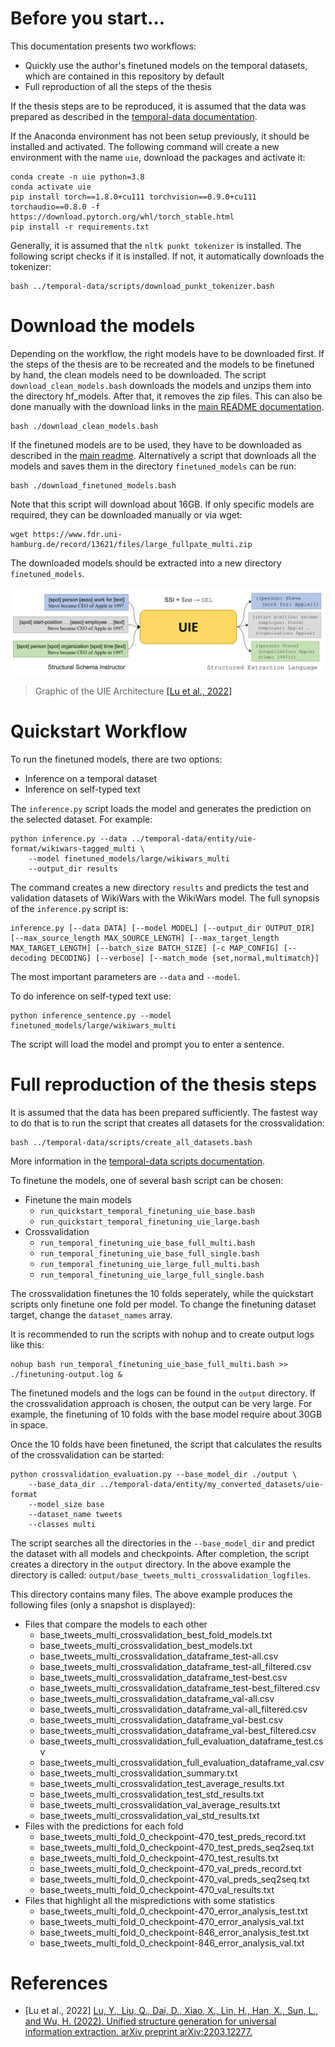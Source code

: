 # Before you start...

This documentation presents two workflows:
* Quickly use the author's finetuned models on the temporal datasets, which are contained in this repository by default
* Full reproduction of all the steps of the thesis

If the thesis steps are to be reproduced, it is assumed that the data was prepared as described in the [temporal-data documentation](../temporal-data/).

If the Anaconda environment has not been setup previously, it should be installed and activated.
The following command will create a new environment with the name ``uie``, download the packages and activate it:

```
conda create -n uie python=3.8
conda activate uie
pip install torch==1.8.0+cu111 torchvision==0.9.0+cu111 torchaudio==0.8.0 -f https://download.pytorch.org/whl/torch_stable.html
pip install -r requirements.txt
```

Generally, it is assumed that the ``nltk punkt tokenizer`` is installed.
The following script checks if it is installed.
If not, it automatically downloads the tokenizer:

```
bash ../temporal-data/scripts/download_punkt_tokenizer.bash
```





# Download the models

Depending on the workflow, the right models have to be downloaded first.
If the steps of the thesis are to be recreated and the models to be finetuned by hand, the clean models need to be downloaded.
The script ``download_clean_models.bash`` downloads the models and unzips them into the directory hf_models.
After that, it removes the zip files.
This can also be done manually with the download links in the [main README documentation](..#clean-uie-models).

```
bash ./download_clean_models.bash    
```

If the finetuned models are to be used, they have to be downloaded as described in the [main readme](..#uie-models).
Alternatively a script that downloads all the models and saves them in the directory ``finetuned_models`` can be run:

```
bash ./download_finetuned_models.bash
```

Note that this script will download about 16GB.
If only specific models are required, they can be downloaded manually or via wget:

```
wget https://www.fdr.uni-hamburg.de/record/13621/files/large_fullpate_multi.zip
```

The downloaded models should be extracted into a new directory ``finetuned_models``.

[![Graphic of the UIE Architecture](../docs/images/uie-model.png)](#download-the-models)
> Graphic of the UIE Architecture [[Lu et al., 2022]](#references) 





# Quickstart Workflow

To run the finetuned models, there are two options:
* Inference on a temporal dataset
* Inference on self-typed text

The ``inference.py`` script loads the model and generates the prediction on the selected dataset.
For example:

```
python inference.py --data ../temporal-data/entity/uie-format/wikiwars-tagged_multi \
    --model finetuned_models/large/wikiwars_multi
    --output_dir results
```

The command creates a new directory ``results`` and predicts the test and validation datasets of WikiWars with the WikiWars model.
The full synopsis of the ``inference.py`` script is:

```
inference.py [--data DATA] [--model MODEL] [--output_dir OUTPUT_DIR] [--max_source_length MAX_SOURCE_LENGTH] [--max_target_length MAX_TARGET_LENGTH] [--batch_size BATCH_SIZE] [-c MAP_CONFIG] [--decoding DECODING] [--verbose] [--match_mode {set,normal,multimatch}]
```

The most important parameters are ``--data`` and ``--model``.

To do inference on self-typed text use:

```
python inference_sentence.py --model finetuned_models/large/wikiwars_multi
```

The script will load the model and prompt you to enter a sentence.





# Full reproduction of the thesis steps

It is assumed that the data has been prepared sufficiently.
The fastest way to do that is to run the script that creates all datasets for the crossvalidation:

```
bash ../temporal-data/scripts/create_all_datasets.bash 
```

More information in the [temporal-data scripts documentation](../temporal-data/scripts/).

To finetune the models, one of several bash script can be chosen:
* Finetune the main models
    * ``run_quickstart_temporal_finetuning_uie_base.bash``
    * ``run_quickstart_temporal_finetuning_uie_large.bash``
* Crossvalidation
    * ``run_temporal_finetuning_uie_base_full_multi.bash``
    * ``run_temporal_finetuning_uie_base_full_single.bash``
    * ``run_temporal_finetuning_uie_large_full_multi.bash``
    * ``run_temporal_finetuning_uie_large_full_single.bash``

The crossvalidation finetunes the 10 folds seperately, while the quickstart scripts only finetune one fold per model.
To change the finetuning dataset target, change the ``dataset_names`` array.

It is recommended to run the scripts with nohup and to create output logs like this:

```
nohup bash run_temporal_finetuning_uie_base_full_multi.bash >> ./finetuning-output.log &
```

The finetuned models and the logs can be found in the ``output`` directory.
If the crossvalidation approach is chosen, the output can be very large.
For example, the finetuning of 10 folds with the base model require about 30GB in space.

Once the 10 folds have been finetuned, the script that calculates the results of the crossvalidation can be started:

```
python crossvalidation_evaluation.py --base_model_dir ./output \
    --base_data_dir ../temporal-data/entity/my_converted_datasets/uie-format
    --model_size base
    --dataset_name tweets
    --classes multi
```

The script searches all the directories in the ``--base_model_dir`` and predict the dataset with all models and checkpoints.
After completion, the script creates a directory in the ``output`` directory.
In the above example the directory is called: ``output/base_tweets_multi_crossvalidation_logfiles``.

This directory contains many files.
The above example produces the following files (only a snapshot is displayed):

* Files that compare the models to each other
    * base_tweets_multi_crossvalidation_best_fold_models.txt
    * base_tweets_multi_crossvalidation_best_models.txt
    * base_tweets_multi_crossvalidation_dataframe_test-all.csv
    * base_tweets_multi_crossvalidation_dataframe_test-all_filtered.csv
    * base_tweets_multi_crossvalidation_dataframe_test-best.csv
    * base_tweets_multi_crossvalidation_dataframe_test-best_filtered.csv
    * base_tweets_multi_crossvalidation_dataframe_val-all.csv
    * base_tweets_multi_crossvalidation_dataframe_val-all_filtered.csv
    * base_tweets_multi_crossvalidation_dataframe_val-best.csv
    * base_tweets_multi_crossvalidation_dataframe_val-best_filtered.csv
    * base_tweets_multi_crossvalidation_full_evaluation_dataframe_test.csv
    * base_tweets_multi_crossvalidation_full_evaluation_dataframe_val.csv
    * base_tweets_multi_crossvalidation_summary.txt
    * base_tweets_multi_crossvalidation_test_average_results.txt
    * base_tweets_multi_crossvalidation_test_std_results.txt
    * base_tweets_multi_crossvalidation_val_average_results.txt
    * base_tweets_multi_crossvalidation_val_std_results.txt
* Files with the predictions for each fold
    * base_tweets_multi_fold_0_checkpoint-470_test_preds_record.txt
    * base_tweets_multi_fold_0_checkpoint-470_test_preds_seq2seq.txt
    * base_tweets_multi_fold_0_checkpoint-470_test_results.txt
    * base_tweets_multi_fold_0_checkpoint-470_val_preds_record.txt
    * base_tweets_multi_fold_0_checkpoint-470_val_preds_seq2seq.txt
    * base_tweets_multi_fold_0_checkpoint-470_val_results.txt
* Files that highlight all the mispredictions with some statistics
    * base_tweets_multi_fold_0_checkpoint-470_error_analysis_test.txt
    * base_tweets_multi_fold_0_checkpoint-470_error_analysis_val.txt
    * base_tweets_multi_fold_0_checkpoint-846_error_analysis_test.txt
    * base_tweets_multi_fold_0_checkpoint-846_error_analysis_val.txt





# References

* [Lu et al., 2022] [Lu, Y., Liu, Q., Dai, D., Xiao, X., Lin, H., Han, X., Sun, L., and Wu, H. (2022). Unified structure generation for universal information extraction. arXiv preprint arXiv:2203.12277.](https://aclanthology.org/2022.acl-long.395/)